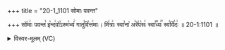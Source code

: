 +++
title = "20-1_1101 सोमाः पवन्त"

+++
सो꣡माः꣢ पवन्त꣣ इ꣡न्द꣢वो꣣ऽस्म꣡भ्यं꣢ गातु꣣वि꣡त्त꣢माः। मि꣣त्राः꣢ स्वा꣣ना꣡ अ꣢रे꣣प꣡सः꣢ स्वा꣣꣬ध्यः꣢꣯ स्व꣣र्वि꣡दः꣢ ॥ 20-1:1101 ॥

<details><summary>विस्वर-मूलम् (VC)</summary>

सोमाः पवन्त इन्दवोऽस्मभ्यं गातुवित्तमाः । मित्राः स्वाना अरेपसः स्वाध्यः स्वर्विदः ॥११०१॥
</details>